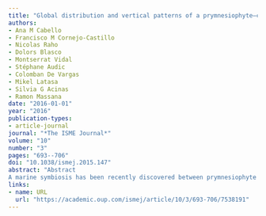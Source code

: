 ```yaml
---
title: "Global distribution and vertical patterns of a prymnesiophyte–cyanobacteria obligate symbiosis"
authors:
- Ana M Cabello
- Francisco M Cornejo-Castillo
- Nicolas Raho
- Dolors Blasco
- Montserrat Vidal
- Stéphane Audic
- Colomban De Vargas
- Mikel Latasa
- Silvia G Acinas
- Ramon Massana
date: "2016-01-01"
year: "2016"
publication-types:
- article-journal
journal: "*The ISME Journal*"
volume: "10"
number: "3"
pages: "693--706"
doi: "10.1038/ismej.2015.147"
abstract: "Abstract
A marine symbiosis has been recently discovered between prymnesiophyte species and the unicellular diazotrophic cyanobacterium UCYN-A. At least two different UCYN-A phylotypes exist, the clade UCYN-A1 in symbiosis with an uncultured small prymnesiophyte and the clade UCYN-A2 in symbiosis with the larger Braarudosphaera bigelowii. We targeted the prymnesiophyte–UCYN-A1 symbiosis by double CARD-FISH (catalyzed reporter deposition-fluorescence in situ hybridization) and analyzed its abundance in surface samples from the MALASPINA circumnavigation expedition. Our use of a specific probe for the prymnesiophyte partner allowed us to verify that this algal species virtually always carried the UCYN-A symbiont, indicating that the association was also obligate for the host. The prymnesiophyte–UCYN-A1 symbiosis was detected in all ocean basins, displaying a patchy distribution with abundances (up to 500 cells ml−1) that could vary orders of magnitude. Additional vertical profiles taken at the NE Atlantic showed that this symbiosis occupied the upper water column and disappeared towards the Deep Chlorophyll Maximum, where the biomass of the prymnesiophyte assemblage peaked. Moreover, sequences of both prymnesiophyte partners were searched within a large 18S rDNA metabarcoding data set from the Tara-Oceans expedition around the world. This sequence-based analysis supported the patchy distribution of the UCYN-A1 host observed by CARD-FISH and highlighted an unexpected homogeneous distribution (at low relative abundance) of B. bigelowii in the open ocean. Our results demonstrate that partners are always in symbiosis in nature and show contrasted ecological patterns of the two related lineages."
links:
- name: URL
  url: "https://academic.oup.com/ismej/article/10/3/693-706/7538191"
---
```

